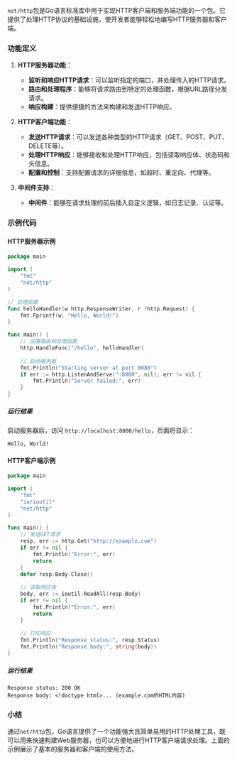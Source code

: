 `net/http`包是Go语言标准库中用于实现HTTP客户端和服务端功能的一个包。它提供了处理HTTP协议的基础设施，使开发者能够轻松地编写HTTP服务器和客户端。

### 功能定义

1. **HTTP服务器功能**：
   - **监听和响应HTTP请求**：可以监听指定的端口，并处理传入的HTTP请求。
   - **路由和处理程序**：能够将请求路由到特定的处理函数，根据URL路径分发请求。
   - **响应构建**：提供便捷的方法来构建和发送HTTP响应。

2. **HTTP客户端功能**：
   - **发送HTTP请求**：可以发送各种类型的HTTP请求（GET、POST、PUT、DELETE等）。
   - **处理HTTP响应**：能够接收和处理HTTP响应，包括读取响应体、状态码和头信息。
   - **配置和控制**：支持配置请求的详细信息，如超时、重定向、代理等。

3. **中间件支持**：
   - **中间件**：能够在请求处理的前后插入自定义逻辑，如日志记录、认证等。

### 示例代码

#### HTTP服务器示例

```go
package main

import (
    "fmt"
    "net/http"
)

// 处理函数
func helloHandler(w http.ResponseWriter, r *http.Request) {
    fmt.Fprintf(w, "Hello, World!")
}

func main() {
    // 设置路由和处理函数
    http.HandleFunc("/hello", helloHandler)
    
    // 启动服务器
    fmt.Println("Starting server at port 8080")
    if err := http.ListenAndServe(":8080", nil); err != nil {
        fmt.Println("Server failed:", err)
    }
}
```

##### 运行结果
启动服务器后，访问 `http://localhost:8080/hello`，页面将显示：
```
Hello, World!
```

#### HTTP客户端示例

```go
package main

import (
    "fmt"
    "io/ioutil"
    "net/http"
)

func main() {
    // 发送GET请求
    resp, err := http.Get("http://example.com")
    if err != nil {
        fmt.Println("Error:", err)
        return
    }
    defer resp.Body.Close()
    
    // 读取响应体
    body, err := ioutil.ReadAll(resp.Body)
    if err != nil {
        fmt.Println("Error:", err)
        return
    }
    
    // 打印响应
    fmt.Println("Response status:", resp.Status)
    fmt.Println("Response body:", string(body))
}
```

##### 运行结果
```
Response status: 200 OK
Response body: <!doctype html>... (example.com的HTML内容)
```

### 小结
通过`net/http`包，Go语言提供了一个功能强大且简单易用的HTTP处理工具，既可以用来快速构建Web服务器，也可以方便地进行HTTP客户端请求处理。上面的示例展示了基本的服务器和客户端的使用方法。